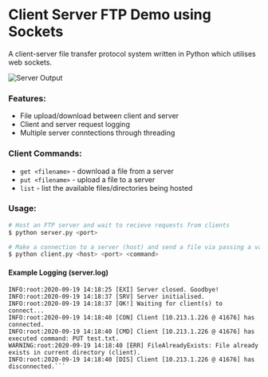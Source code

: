 # Client Server FTP Demo using Sockets

A client-server file transfer protocol system written in Python which utilises web sockets.

![Server Output](https://i.imgur.com/CFIS2y3.png)

### Features:
- File upload/download between client and server
- Client and server request logging
- Multiple server conntections through threading

### Client Commands:
- `get <filename>` - download a file from a server
- `put <filename>` - upload a file to a server
- `list` - list the available files/directories being hosted

### Usage:
```bash
# Host an FTP server and wait to recieve requests from clients
$ python server.py <port>

# Make a connection to a server (host) and send a file via passing a valid command
$ python client.py <host> <port> <command>
```

#### Example Logging (server.log)
```log
INFO:root:2020-09-19 14:18:25 [EXI] Server closed. Goodbye!
INFO:root:2020-09-19 14:18:37 [SRV] Server initialised.
INFO:root:2020-09-19 14:18:37 [OK!] Waiting for client(s) to connect...
INFO:root:2020-09-19 14:18:40 [CON] Client [10.213.1.226 @ 41676] has connected.
INFO:root:2020-09-19 14:18:40 [CMD] Client [10.213.1.226 @ 41676] has executed command: PUT test.txt.
WARNING:root:2020-09-19 14:18:40 [ERR] FileAlreadyExists: File already exists in current directory (client).
INFO:root:2020-09-19 14:18:40 [DIS] Client [10.213.1.226 @ 41676] has disconnected.```
